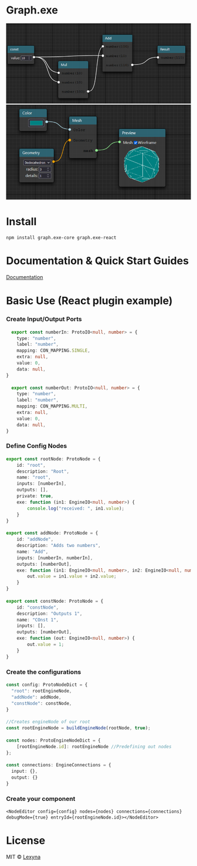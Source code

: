 # Graph.exe

![calculatorGraph](./img/Calculator.PNG)
![threeJSGraph](./img/ThreeJS.PNG)
# Install 

```
npm install graph.exe-core graph.exe-react
```

# Documentation & Quick Start Guides

[Documentation](https://lexyna.github.io/graph.exe-core/)

# Basic Use (React plugin example)

### Create Input/Output Ports

```ts
  export const numberIn: ProtoIO<null, number> = {
    type: "number",
    label: "number",
    mapping: CON_MAPPING.SINGLE,
    extra: null,
    value: 0,
    data: null,
}

  export const numberOut: ProtoIO<null, number> = {
    type: "number",
    label: "number",
    mapping: CON_MAPPING.MULTI,
    extra: null,
    value: 0,
    data: null,
}
```

### Define Config Nodes

```ts
export const rootNode: ProtoNode = {
    id: "root",
    description: "Root",
    name: "root",
    inputs: [numberIn],
    outputs: [],
    private: true,
    exe: function (in1: EngineIO<null, number>) {
        console.log("received: ", in1.value);
    }
}

export const addNode: ProtoNode = {
    id: "addNode",
    description: "Adds two numbers",
    name: "Add",
    inputs: [numberIn, numberIn],
    outputs: [numberOut],
    exe: function (in1: EngineIO<null, number>, in2: EngineIO<null, number>, out: EngineIO<null, number>) {
        out.value = in1.value + in2.value;
    }
}

export const constNode: ProtoNode = {
    id: "constNode",
    description: "Outputs 1",
    name: "COnst 1",
    inputs: [],
    outputs: [numberOut],
    exe: function (out: EngineIO<null, number>) {
        out.value = 1;
    }
}
```

### Create the configurations

```ts
const config: ProtoNodeDict = {
  "root": rootEngineNode,
  "addNode": addNode,
  "constNode": constNode,
}

//Creates engineNode of our root
const rootEngineNode = buildEngineNode(rootNode, true);

const nodes: ProtoEngineNodeDict = {
    [rootEngineNode.id]: rootEngineNode //Predefining out nodes
};

const connections: EngineConnections = {
  input: {},
  output: {}
}
```

### Create your component

```tsx
<NodeEditor config={config} nodes={nodes} connections={connections} debugMode={true} entryId={rootEngineNode.id}></NodeEditor>
```

# License

MIT © [Lexyna](https://github.com/Lexyna)